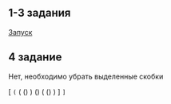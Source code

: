 ## 1-3 задания

[Запуск](https://github.com/Anna-Belyaeva/Belyaeva_Java/blob/005fd5988b9af34b0ade9ab9cb53c0f78dd46de7/src/main/java/Main.java#L1-L38)

## 4 задание
 
 Нет, необходимо убрать выделенные скобки

   [  `(`  ( () )  ()  ( () )  ]   `]`
